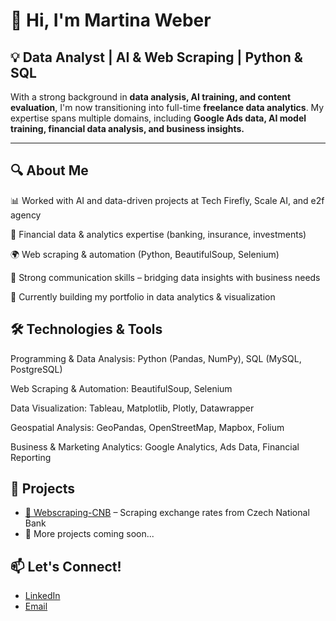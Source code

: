 # 👋 Hi, I'm Martina Weber

## 💡 **Data Analyst | AI & Web Scraping | Python & SQL**

With a strong background in **data analysis, AI training, and content evaluation**, I'm now transitioning into full-time **freelance data analytics**. 
My expertise spans multiple domains, including **Google Ads data, AI model training, financial data analysis, and business insights.**

---

## 🔍 About Me

📊 Worked with AI and data-driven projects at Tech Firefly, Scale AI, and e2f agency

🏦 Financial data & analytics expertise (banking, insurance, investments)

🌍 Web scraping & automation (Python, BeautifulSoup, Selenium)

🎯 Strong communication skills – bridging data insights with business needs

🚀 Currently building my portfolio in data analytics & visualization


## 🛠 Technologies & Tools

Programming & Data Analysis: Python (Pandas, NumPy), SQL (MySQL, PostgreSQL)

Web Scraping & Automation: BeautifulSoup, Selenium

Data Visualization: Tableau, Matplotlib, Plotly, Datawrapper

Geospatial Analysis: GeoPandas, OpenStreetMap, Mapbox, Folium

Business & Marketing Analytics: Google Analytics, Ads Data, Financial Reporting

## 📂 Projects

- [🔗 Webscraping-CNB](https://github.com/mw3b3r/Webscraping-CNB) – Scraping exchange rates from Czech National Bank
- 🚧 More projects coming soon...

## 📫 Let's Connect!
- [LinkedIn](https://linkedin.com/in/your-profile)
- [Email](mailto:your@email.com)  

